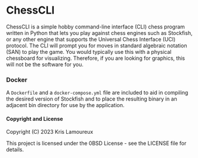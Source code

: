 # ChessCLI

ChessCLI is a simple hobby command-line interface (CLI) chess program written
in Python that lets you play against chess engines such as Stockfish, or any
other engine that supports the Universal Chess Interface (UCI) protocol. The
CLI will prompt you for moves in standard algebraic notation (SAN) to play the
game. You would typically use this with a physical chessboard for visualizing.
Therefore, if you are looking for graphics, this will not be the software for
you.

### Docker

A `Dockerfile` and a `docker-compose.yml` file are included to aid in compiling
the desired version of Stockfish and to place the resulting binary in an
adjacent bin directory for use by the application.

#### Copyright and License
Copyright (C) 2023  Kris Lamoureux

This project is licensed under the 0BSD License - see the LICENSE file for
details.

